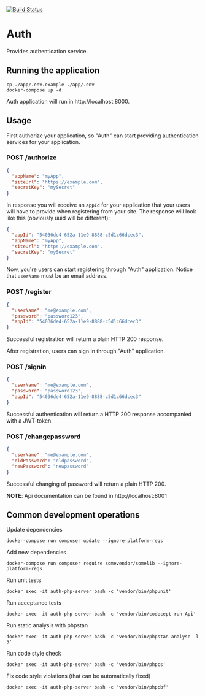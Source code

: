[![Build Status](https://travis-ci.com/alkaupp/auth.svg?branch=master)](https://travis-ci.com/alkaupp/auth)

Auth
====

Provides authentication service.

Running the application
-----------------------

```
cp ./app/.env.example ./app/.env
docker-compose up -d
```

Auth application will run in http://localhost:8000.

Usage
-----

First authorize your application, so "Auth" can start providing authentication services for your application.

### POST /authorize

```json
{
  "appName": "myApp",
  "siteUrl": "https://example.com",
  "secretKey": "mySecret"
}
```

In response you will receive an `appId` for your application that your users will have to
provide when registering from your site. The response will look like this (obviously uuid will be different):

```json
{
  "appId": "54036de4-652a-11e9-8888-c5d1c66dcec3",
  "appName": "myApp",
  "siteUrl": "https://example.com",
  "secretKey": "mySecret"
}
```

Now, you're users can start registering through "Auth" application. Notice that `userName` must be an email address.

### POST /register

```json
{
  "userName": "me@example.com",
  "password": "password123",
  "appId": "54036de4-652a-11e9-8888-c5d1c66dcec3"
}
```

Successful registration will return a plain HTTP 200 response.

After registration, users can sign in through "Auth" application.

### POST /signin

```json
{
  "userName": "me@example.com",
  "password": "password123",
  "appId": "54036de4-652a-11e9-8888-c5d1c66dcec3"
}
```

Successful authentication will return a HTTP 200 response accompanied with a JWT-token.

### POST /changepassword

```json
{
  "userName": "me@example.com",
  "oldPassword": "oldpassword",
  "newPassword": "newpassword"
}
```

Successful changing of password will return a plain HTTP 200.

**NOTE**: Api documentation can be found in http://localhost:8001

Common development operations
-----------------------------

Update dependencies
```
docker-compose run composer update --ignore-platform-reqs
```

Add new dependencies
```
docker-compose run composer require somevendor/somelib --ignore-platform-reqs
```

Run unit tests
```
docker exec -it auth-php-server bash -c 'vendor/bin/phpunit'
```

Run acceptance tests
```
docker exec -it auth-php-server bash -c 'vendor/bin/codecept run Api'
```

Run static analysis with phpstan
```
docker exec -it auth-php-server bash -c 'vendor/bin/phpstan analyse -l 5'
```

Run code style check
```
docker exec -it auth-php-server bash -c 'vendor/bin/phpcs'
```

Fix code style violations (that can be automatically fixed)
```
docker exec -it auth-php-server bash -c 'vendor/bin/phpcbf'
```
